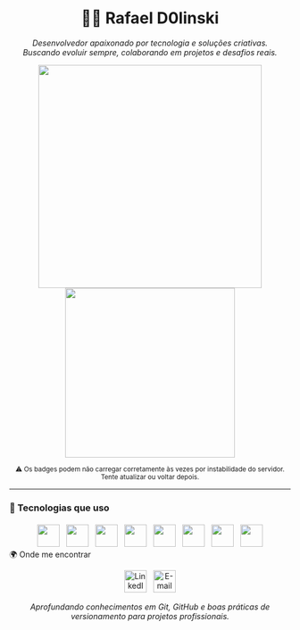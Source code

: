 <h1 align="center">👨‍💻 Rafael D0linski</h1>

<p align="center">
  <i>Desenvolvedor apaixonado por tecnologia e soluções criativas.<br>
  Buscando evoluir sempre, colaborando em projetos e desafios reais.</i>
</p>

<div align="center">
  <picture>
    <source srcset="https://github-readme-stats.vercel.app/api?username=RafaelD0linski&show_icons=true&hide_border=true&theme=radical" media="(prefers-color-scheme: dark)" />
    <source srcset="https://github-readme-stats.vercel.app/api?username=RafaelD0linski&show_icons=true&hide_border=true&theme=default" media="(prefers-color-scheme: light), (prefers-color-scheme: no-preference)" />
    <img src="https://github-readme-stats.vercel.app/api?username=RafaelD0linski&show_icons=true&hide_border=true&theme=default" width="400" />
  </picture>

  <picture>
    <source srcset="https://github-readme-stats.vercel.app/api/top-langs/?username=RafaelD0linski&layout=compact&hide_border=true&theme=radical" media="(prefers-color-scheme: dark)" />
    <source srcset="https://github-readme-stats.vercel.app/api/top-langs/?username=RafaelD0linski&layout=compact&hide_border=true&theme=default" media="(prefers-color-scheme: light), (prefers-color-scheme: no-preference)" />
    <img src="https://github-readme-stats.vercel.app/api/top-langs/?username=RafaelD0linski&layout=compact&hide_border=true&theme=default" width="304" />
  </picture>

  <sub>⚠️ Os badges podem não carregar corretamente às vezes por instabilidade do servidor. Tente atualizar ou voltar depois.</sub>
</div>

---

### 🧠 Tecnologias que uso

<div align="center">
  <!-- Seus ícones com padding uniforme -->
  <a href="https://developer.mozilla.org/en-US/docs/Web/HTML" target="_blank"><img src="https://cdn.jsdelivr.net/gh/devicons/devicon/icons/html5/html5-original.svg" width="40" height="40" style="margin:4px;"/></a>
  <a href="https://developer.mozilla.org/en-US/docs/Web/CSS" target="_blank"><img src="https://cdn.jsdelivr.net/gh/devicons/devicon/icons/css3/css3-original.svg" width="40" height="40" style="margin:4px;"/></a>
  <a href="https://developer.mozilla.org/en-US/docs/Web/JavaScript" target="_blank"><img src="https://cdn.jsdelivr.net/gh/devicons/devicon/icons/javascript/javascript-original.svg" width="40" height="40" style="margin:4px;"/></a>
  <a href="https://reactjs.org/" target="_blank"><img src="https://cdn.jsdelivr.net/gh/devicons/devicon/icons/react/react-original.svg" width="40" height="40" style="margin:4px;"/></a>
  <a href="https://learn.microsoft.com/en-us/dotnet/csharp/" target="_blank"><img src="https://cdn.jsdelivr.net/gh/devicons/devicon/icons/csharp/csharp-original.svg" width="40" height="40" style="margin:4px;"/></a>
  <a href="https://nodejs.org/" target="_blank"><img src="https://cdn.jsdelivr.net/gh/devicons/devicon/icons/nodejs/nodejs-original.svg" width="40" height="40" style="margin:4px;"/></a>
  <a href="https://www.python.org/" target="_blank"><img src="https://cdn.jsdelivr.net/gh/devicons/devicon/icons/python/python-original.svg" width="40" height="40" style="margin:4px;"/></a>
  <a href="https://www.postgresql.org/" target="_blank"><img src="https://cdn.jsdelivr.net/gh/devicons/devicon/icons/postgresql/postgresql-original.svg" width="40" height="40" style="margin:4px;"/></a>
</div>
🌍 Onde me encontrar
<p align="center"> <a href="https://www.linkedin.com/in/rafael-dolinski/" target="_blank" title="LinkedIn"><img src="https://cdn.jsdelivr.net/gh/devicons/devicon/icons/linkedin/linkedin-original.svg" width="40" height="40" alt="LinkedIn" /></a> &nbsp; <a href="mailto:rafaeldolinski14@gmail.com" title="E-mail"><img src="https://cdn.jsdelivr.net/gh/devicons/devicon/icons/google/google-original.svg" width="40" height="40" alt="E-mail" /></a> </p>

<p align="center"><i>
Aprofundando conhecimentos em Git, GitHub e boas práticas de versionamento para projetos profissionais.
</i></p>
